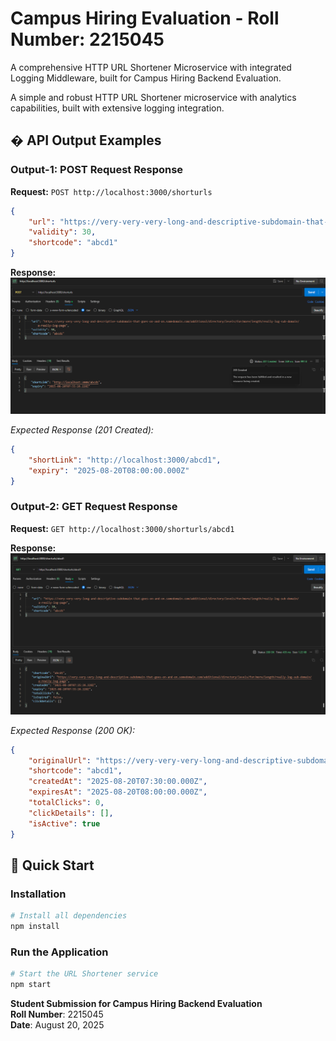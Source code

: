 # Campus Hiring Evaluation - Roll Number: 2215045

A comprehensive HTTP URL Shortener Microservice with integrated Logging Middleware, built for Campus Hiring Backend Evaluation.

A simple and robust HTTP URL Shortener microservice with analytics capabilities, built with extensive logging integration.

## � API Output Examples

### Output-1: POST Request Response
**Request:** `POST http://localhost:3000/shorturls`
```json
{
    "url": "https://very-very-very-long-and-descriptive-subdomain-that-goes-on-and-on.somedomain.com/additional/directory/levels/for/more/length/really-log-sub-domain/a-really-log-page",
    "validity": 30,
    "shortcode": "abcd1"
}
```

**Response:**
![Output-1: POST Response](output-1.png)

*Expected Response (201 Created):*
```json
{
    "shortLink": "http://localhost:3000/abcd1",
    "expiry": "2025-08-20T08:00:00.000Z"
}
```

### Output-2: GET Request Response
**Request:** `GET http://localhost:3000/shorturls/abcd1`

**Response:**
![Output-2: GET Response](output-2.png)

*Expected Response (200 OK):*
```json
{
    "originalUrl": "https://very-very-very-long-and-descriptive-subdomain-that-goes-on-and-on.somedomain.com/additional/directory/levels/for/more/length/really-log-sub-domain/a-really-log-page",
    "shortcode": "abcd1",
    "createdAt": "2025-08-20T07:30:00.000Z",
    "expiresAt": "2025-08-20T08:00:00.000Z",
    "totalClicks": 0,
    "clickDetails": [],
    "isActive": true
}
```





## 🚀 Quick Start

### Installation
```bash
# Install all dependencies
npm install
```

### Run the Application
```bash
# Start the URL Shortener service
npm start

```


**Student Submission for Campus Hiring Backend Evaluation**  
**Roll Number**: 2215045  
**Date**: August 20, 2025
